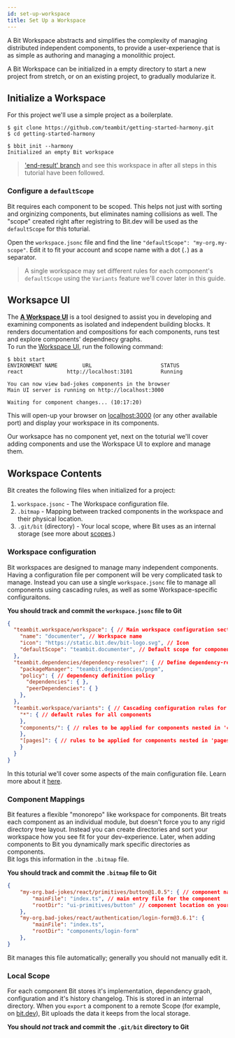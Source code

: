 ```yaml
---
id: set-up-workspace
title: Set Up a Workspace
---
```


A Bit Workspace abstracts and simplifies the complexity of managing distributed independent components, to provide a user-experience that is as simple as authoring and managing a monolithic project.

A Bit Workspace can be initialized in a empty directory to start a new project from stretch, or on an existing project, to gradually modularize it.

## Initialize a Workspace

For this project we'll use a simple project as a boilerplate.

```shell
$ git clone https://github.com/teambit/getting-started-harmony.git
$ cd getting-started-harmony

$ bbit init --harmony
Initialized an empty Bit workspace
```

> ['end-result' branch](https://github.com/teambit/getting-started-harmony/tree/end-result) and see this workspace in after all steps in this tutorial have been followed.

### Configure a `defaultScope`

Bit requires each component to be scoped. This helps not just with sorting and orginizing components, but eliminates naming collisions as well. The "scope" created right after registring to Bit.dev will be used as the `defaultScope` for this toturial.

Open the `workspace.jsonc` file and find the line `"defaultScope": "my-org.my-scope"`. Edit it to fit your account and scope name with a dot (`.`) as a separator.  

> A single workspace may set different rules for each component's `defaultScope` using the `Variants` feature we'll cover later in this guide.

## Worksapce UI

The [__A Workspace UI__](/docs/workspace-ui/overview) is a tool designed to assist you in developing and examining components as isolated and independent building blocks. It renders documentation and compositions for each components, runs test and explore components' dependnecy graphs.  
To run the [Workspace UI](/docs/workspace-ui/overview), run the following command:

```shell
$ bbit start
ENVIRONMENT NAME        URL                      STATUS
react              http://localhost:3101         Running

You can now view bad-jokes components in the browser
Main UI server is running on http://localhost:3000

Waiting for component changes... (10:17:20)
```

This will open-up your browser on [localhost:3000](http://localhost:3000) (or any other available port) and display your workspace in its components.

Our worksapce has no component yet, next on the toturial we'll cover adding components and use the Workspace UI to explore and manage them.

## Workspace Contents

Bit creates the following files when initialized for a project:

1. `workspace.jsonc` - The Workspace configuration file.
2. `.bitmap` - Mapping between tracked components in the workspace and their physical location.
3. `.git/bit` (directory) - Your local scope, where Bit uses as an internal storage (see more about [scopes](TODO).)

### Workspace configuration

Bit workspaces are designed to manage many independent components. Having a configuration file per component will be very complicated task to manage. Instead you can use a single `workspace.jsonc` file to manage all components using cascading rules, as well as some Workspace-specific configuraitons.  

**You should track and commit the `workspace.jsonc` file to Git**

```json title="Basic view of a workspace.jsonc"
{
  "teambit.workspace/workspace": { // Main workspace configuration section
    "name": "documenter", // Workspace name
    "icon": "https://static.bit.dev/bit-logo.svg", // Icon
    "defaultScope": "teambit.documenter", // Default scope for components created in the workspace.
  },
  "teambit.dependencies/dependency-resolver": { // Define dependency-resolution for the workspace
    "packageManager": "teambit.dependencies/pnpm",
    "policy": { // dependency definition policy
      "dependencies": { },
      "peerDependencies": { }
    },
  },
  "teambit.workspace/variants": { // Cascading configuration rules for components
    "*": { // default rules for all components
    },
    "components/": { // rules to be applied for components nested in 'components' dir
    },
    "[pages]": { // rules to be applied for components nested in 'pages' namespace
    }
  }
}
```

In this toturial we'll cover some aspects of the main configuration file. Learn more about it [here](/docs/workspace/configurations).

### Component Mappings

Bit features a flexible "monorepo" like workspace for components. Bit treats each component as an individual module, but doesn't force you to any rigid directory tree layout. Instead you can create directories and sort your workspace how you see fit for your dev-experience. Later, when adding components to Bit you dynamically mark specific directories as components.  
Bit logs this information in the `.bitmap` file.

**You should track and commit the `.bitmap` file to Git**

```json title=".bitmap file with components"
{
    "my-org.bad-jokes/react/primitives/button@1.0.5": { // component name and version
        "mainFile": "index.ts", // main entry file for the component
        "rootDir": "ui-primitives/button" // component location on your workspace
    },
    "my-org.bad-jokes/react/authentication/login-form@3.6.1": {
        "mainFile": "index.ts",
        "rootDir": "components/login-form"
    },
}
```

Bit manages this file automatically; generally you should not manually edit it.

### Local Scope

For each component Bit stores it's implementation, dependency graoh, configuration and it's history changelog. This is stored in an internal directory. When you `export` a component to a remote Scope (for example, on [bit.dev](https://bit.dev)), Bit uploads the data it keeps from the local storage.

**You should _not_ track and commit the `.git/bit` directory to Git**
